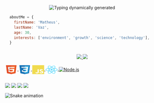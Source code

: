 <div align="center">
    <img
      alt="Typing dynamically generated"
      src="https://readme-typing-svg.herokuapp.com?color=67D2F0&size=24&center=true&vCenter=true&multiline=true&height=80&lines=Hello,+world!"
    />
</div>

```javascript
  aboutMe = {
    firstName: 'Matheus',
    lastName: 'Vaz',
    age: 30,
    interests: ['environment', 'growth', 'science', 'technology'],
  }
```

##

<div align="center">
  <a href="https://github.com/vazmatheus">
  <img height="180em" src="https://github-readme-stats.vercel.app/api?username=vazmatheus&show_icons=true&theme=dark&include_all_commits=true&count_private=true"/>
  <img height="180em" src="https://github-readme-stats.vercel.app/api/top-langs/?username=vazmatheus&layout=compact&langs_count=7&theme=dark"/>
</div>
<div style="display: inline_block"><br>
  <img align="center" alt="HTML" height="30" width="40" src="https://raw.githubusercontent.com/devicons/devicon/master/icons/html5/html5-original.svg">
  <img align="center" alt="CSS" height="30" width="40" src="https://raw.githubusercontent.com/devicons/devicon/master/icons/css3/css3-original.svg">
  <img align="center" alt="JavaScript" height="30" width="40" src="https://raw.githubusercontent.com/devicons/devicon/master/icons/javascript/javascript-plain.svg">
  <img align="center" alt="React" height="30" width="40" src="https://raw.githubusercontent.com/devicons/devicon/master/icons/react/react-original.svg">
  <img align="center" alt="Node.js" height="30" width="40" src="https://cdn.jsdelivr.net/gh/devicons/devicon/icons/nodejs/nodejs-original.svg" />
</div>
  
  ##
 
<div>
  <a href="https://www.linkedin.com/in/vazmatheus" target="_blank"><img src="https://img.shields.io/badge/-LinkedIn-%230077B5?style=for-the-badge&logo=linkedin&logoColor=white" target="_blank"></a>
  <a href = "mailto:matheus.vaz@outlook.com"><img src="https://img.shields.io/badge/Outlook-0078D4?style=for-the-badge&logo=microsoft-outlook&logoColor=white"></a>
  <a href = "https://twitter.com/matheuzvas"><img src="https://img.shields.io/badge/Twitter-1DA1F2?style=for-the-badge&logo=twitter&logoColor=white"></a>
  <a href="https://instagram.com/matheusvaz" target="_blank"><img src="https://img.shields.io/badge/-Instagram-%23E4405F?style=for-the-badge&logo=instagram&logoColor=white" target="_blank"></a>
  
  ![Snake animation](https://raw.githubusercontent.com/vazmatheus/vazmatheus/output/github-contribution-grid-snake.svg)
 
</div>
  
